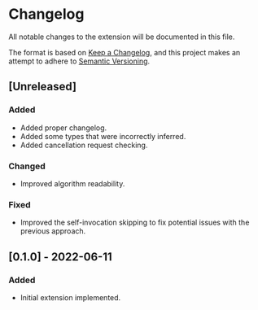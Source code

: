 # Changelog

All notable changes to the extension will be documented in this file.

The format is based on [Keep a Changelog](https://keepachangelog.com/en/1.0.0/),
and this project makes an attempt to adhere to [Semantic Versioning](https://semver.org/spec/v2.0.0.html).

## [Unreleased]

### Added

- Added proper changelog.
- Added some types that were incorrectly inferred.
- Added cancellation request checking.

### Changed

- Improved algorithm readability.

### Fixed

- Improved the self-invocation skipping to fix potential issues with the previous approach.

## [0.1.0] - 2022-06-11

### Added
- Initial extension implemented.
